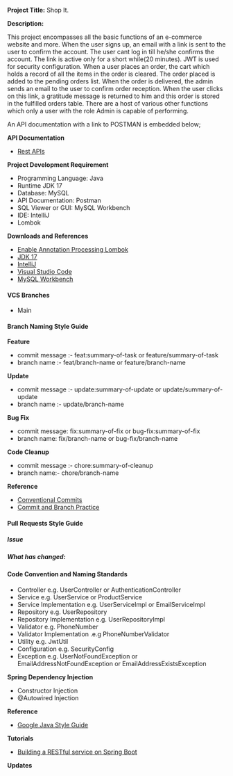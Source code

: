 **Project Title:** Shop It.

**Description:**

This project encompasses all the basic functions of an e-commerce website and more. When the user signs up, an email with a link is sent to the user to confirm the account. The user cant log in till he/she confirms the account. The link is active only for a short while(20 minutes).
JWT is used for security configuration.
When a user places an order, the cart which holds a record of all the items in the order is cleared. The order placed is added to the pending orders list.
When the order is delivered, the admin sends an email to the user to confirm order reception.
When the user clicks on this link, a gratitude message is returned to him and this order is stored in the fulfilled orders table.
There are a host of various other functions which only a user with the role Admin is capable of performing.

An API documentation with a link to POSTMAN is embedded below;



**API Documentation**
-  [Rest APIs](https://www.postman.com/shopit121/workspace/shopit/collection/24452852-1b980d67-3e39-4d33-9c14-79a148357c79)


**Project Development Requirement**

- Programming Language: Java
- Runtime JDK 17
- Database: MySQL
- API Documentation: Postman 
- SQL Viewer or GUI: MySQL Workbench
- IDE: IntelliJ 
- Lombok


**Downloads and References**
- [Enable Annotation Processing Lombok](https://www.google.com/search?q=enable+annotation+processing+lombok&oq=enab&aqs=chrome.0.69i59j69i57j69i59l2j0i433i512j46i433i512j69i65l2.1915j0j7&sourceid=chrome&ie=UTF-8)
- [JDK 17](https://www.oracle.com/java/technologies/javase/jdk17-archive-downloads.html "JDK 17")
- [IntelliJ](https://www.jetbrains.com/idea/download/ "IntelliJ")
- [Visual Studio Code](https://code.visualstudio.com/download "Visual Studio Code")
- [MySQL Workbench](https://dev.mysql.com/downloads/workbench/ "Workbench")

#### VCS Branches
- Main


#### Branch Naming Style Guide

**Feature**
- commit message :- feat:summary-of-task or feature/summary-of-task
- branch name :- feat/branch-name or feature/branch-name

**Update**
- commit message :- update:summary-of-update or update/summary-of-update
- branch name :- update/branch-name

**Bug Fix**

- commit message: fix:summary-of-fix or bug-fix:summary-of-fix
- branch name: fix/branch-name or bug-fix/branch-name

**Code Cleanup**

- commit message :- chore:summary-of-cleanup 
- branch name:- chore/branch-name

**Reference**
- [Conventional Commits](https://www.conventionalcommits.org/en/v1.0.0/ "Conventional Commits")
- [Commit and Branch Practice](https://gist.github.com/digitaljhelms/4287848)

#### Pull Requests Style Guide

##### Issue


##### What has changed:



#### Code Convention and Naming Standards
- Controller e.g. UserController or AuthenticationController 
- Service e.g. UserService or ProductService
- Service Implementation e.g. UserServiceImpl or EmailServiceImpl
- Repository e.g. UserRepository
- Repository Implementation e.g. UserRepositoryImpl
- Validator e.g. PhoneNumber
- Validator Implementation .e.g PhoneNumberValidator
- Utility e.g. JwtUtil
- Configuration e.g. SecurityConfig
- Exception e.g. UserNotFoundException or EmailAddressNotFoundException or EmailAddressExistsException

**Spring Dependency Injection**

- Constructor Injection
- @Autowired Injection



**Reference**
- [Google Java Style Guide](https://google.github.io/styleguide/javaguide.html "Google Java Style Guide")


**Tutorials**
- [Building a RESTful service on Spring Boot](https://codegym.cc/groups/posts/295-overview-of-rest-part-3-building-a-restful-service-on-spring-boot "Building a RESTful service on Spring Boot")

**Updates**



